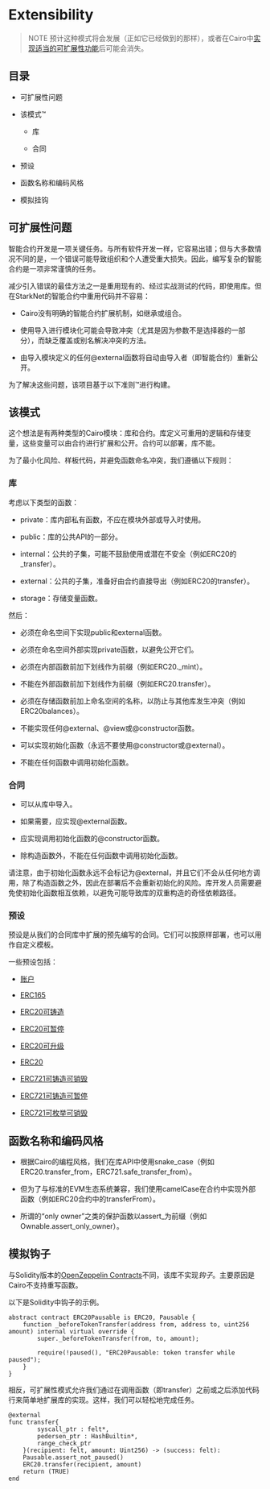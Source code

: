 # Extensibility
> NOTE
预计这种模式将会发展（正如它已经做到的那样），或者在Cairo中[实现适当的可扩展性功能](https://community.starknet.io/t/contract-extensibility-pattern/210/11?u=martriay)后可能会消失。

## 目录
* 可扩展性问题

* 该模式™️

    * 库

    * 合同

* 预设

* 函数名称和编码风格

* 模拟挂钩

## 可扩展性问题
智能合约开发是一项关键任务。与所有软件开发一样，它容易出错；但与大多数情况不同的是，一个错误可能导致组织和个人遭受重大损失。因此，编写复杂的智能合约是一项非常谨慎的任务。

减少引入错误的最佳方法之一是重用现有的、经过实战测试的代码，即使用库。但在StarkNet的智能合约中重用代码并不容易：

* Cairo没有明确的智能合约扩展机制，如继承或组合。

* 使用导入进行模块化可能会导致冲突（尤其是因为参数不是选择器的一部分），而缺乏覆盖或别名解决冲突的方法。

* 由导入模块定义的任何@external函数将自动由导入者（即智能合约）重新公开。

为了解决这些问题，该项目基于以下准则™️进行构建。

## 该模式
这个想法是有两种类型的Cairo模块：库和合约。库定义可重用的逻辑和存储变量，这些变量可以由合约进行扩展和公开。合约可以部署，库不能。

为了最小化风险、样板代码，并避免函数命名冲突，我们遵循以下规则：

### 库
考虑以下类型的函数：

* private：库内部私有函数，不应在模块外部或导入时使用。

* public：库的公共API的一部分。

* internal：公共的子集，可能不鼓励使用或潜在不安全（例如ERC20的_transfer）。

* external：公共的子集，准备好由合约直接导出（例如ERC20的transfer）。

* storage：存储变量函数。

然后：

* 必须在命名空间下实现public和external函数。

* 必须在命名空间外部实现private函数，以避免公开它们。

* 必须在内部函数前加下划线作为前缀（例如ERC20._mint）。

* 不能在外部函数前加下划线作为前缀（例如ERC20.transfer）。

* 必须在存储函数前加上命名空间的名称，以防止与其他库发生冲突（例如ERC20balances）。

* 不能实现任何@external、@view或@constructor函数。

* 可以实现初始化函数（永远不要使用@constructor或@external）。

* 不能在任何函数中调用初始化函数。

### 合同
* 可以从库中导入。

* 如果需要，应实现@external函数。

* 应实现调用初始化函数的@constructor函数。

* 除构造函数外，不能在任何函数中调用初始化函数。

请注意，由于初始化函数永远不会标记为@external，并且它们不会从任何地方调用，除了构造函数之外，因此在部署后不会重新初始化的风险。库开发人员需要避免使初始化函数相互依赖，以避免可能导致库的双重构造的奇怪依赖路径。

### 预设
预设是从我们的合同库中扩展的预先编写的合同。它们可以按原样部署，也可以用作自定义模板。

一些预设包括：

* [账户](https://github.com/OpenZeppelin/cairo-contracts/blob/ad399728e6fcd5956a4ed347fb5e8ee731d37ec4/src/openzeppelin/account/presets/Account.cairo)

* [ERC165](https://github.com/OpenZeppelin/cairo-contracts/blob/ad399728e6fcd5956a4ed347fb5e8ee731d37ec4/tests/mocks/ERC165.cairo)

* [ERC20可铸造](https://github.com/OpenZeppelin/cairo-contracts/blob/ad399728e6fcd5956a4ed347fb5e8ee731d37ec4/src/openzeppelin/token/erc20/presets/ERC20Mintable.cairo)

* [ERC20可暂停](https://github.com/OpenZeppelin/cairo-contracts/blob/ad399728e6fcd5956a4ed347fb5e8ee731d37ec4/src/openzeppelin/token/erc20/presets/ERC20Pausable.cairo)

* [ERC20可升级](https://github.com/OpenZeppelin/cairo-contracts/blob/ad399728e6fcd5956a4ed347fb5e8ee731d37ec4/src/openzeppelin/token/erc20/presets/ERC20Upgradeable.cairo)

* [ERC20](https://github.com/OpenZeppelin/cairo-contracts/blob/ad399728e6fcd5956a4ed347fb5e8ee731d37ec4/src/openzeppelin/token/erc20/presets/ERC20.cairo)

* [ERC721可铸造可销毁](https://github.com/OpenZeppelin/cairo-contracts/blob/ad399728e6fcd5956a4ed347fb5e8ee731d37ec4/src/openzeppelin/token/erc721/presets/ERC721MintableBurnable.cairo)

* [ERC721可铸造可暂停](https://github.com/OpenZeppelin/cairo-contracts/blob/ad399728e6fcd5956a4ed347fb5e8ee731d37ec4/src/openzeppelin/token/erc721/presets/ERC721MintablePausable.cairo)

* [ERC721可枚举可销毁](https://github.com/OpenZeppelin/cairo-contracts/blob/ad399728e6fcd5956a4ed347fb5e8ee731d37ec4/src/openzeppelin/token/erc721/enumerable/presets/ERC721EnumerableMintableBurnable.cairo)


## 函数名称和编码风格
* 根据Cairo的编程风格，我们在库API中使用snake_case（例如ERC20.transfer_from，ERC721.safe_transfer_from）。

* 但为了与标准的EVM生态系统兼容，我们使用camelCase在合约中实现外部函数（例如ERC20合约中的transferFrom）。

* 所谓的“only owner”之类的保护函数以assert_为前缀（例如Ownable.assert_only_owner）。

## 模拟钩子
与Solidity版本的[OpenZeppelin Contracts](https://github.com/OpenZeppelin/openzeppelin-contracts)不同，该库不实现*钩子*。主要原因是Cairo不支持重写函数。

以下是Solidity中钩子的示例。
```
abstract contract ERC20Pausable is ERC20, Pausable {
    function _beforeTokenTransfer(address from, address to, uint256 amount) internal virtual override {
        super._beforeTokenTransfer(from, to, amount);

        require(!paused(), "ERC20Pausable: token transfer while paused");
    }
}
```

相反，可扩展性模式允许我们通过在调用函数（即transfer）之前或之后添加代码行来简单地扩展库的实现。这样，我们可以轻松地完成任务。
```
@external
func transfer{
        syscall_ptr : felt*,
        pedersen_ptr : HashBuiltin*,
        range_check_ptr
    }(recipient: felt, amount: Uint256) -> (success: felt):
    Pausable.assert_not_paused()
    ERC20.transfer(recipient, amount)
    return (TRUE)
end
```